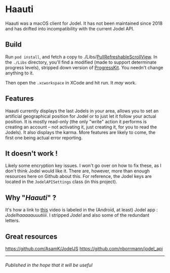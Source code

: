 # Haauti

Haauti was a macOS client for Jodel. It has not been maintained since 2018 and has drifted into incompatibility with the current Jodel API.

## Build

Run `pod install`, and fetch a copy to ./Libs/[PullRefreshableScrollView](https://github.com/perfaram/PullRefreshableScrollView). In the `./Libs` directory, you'll find a modified (made to support determinate progress levels), stripped down version of [ProgressKit](https://github.com/kaunteya/ProgressKit). You needn't change anything to it.

Then open the `.xcworkspace` in XCode and hit run. It *may* work.

## Features

Haauti currently displays the last Jodels in your area, allows you to set an artificial geographical position for Jodel or to just let it follow your actual position. It is mostly read-only (the only "write" action it performs is creating an account – not activating it, just creating it, for you to read the Jodels). It also displays the karma. More features are likely to come, the first one being actual error reporting.

## It doesn't work !
Likely some encryption key issues. I won't go over on how to fix these, as I don't think Jodel would like it. There are, however, more than enough resources here on Github about this. For reference, the Jodel keys are located in the `JodelAPISettings` class (in this project). 

## Why "_Haauti_" ?
It's how a link to [this](https://www.youtube.com/watch?v=vQhqikWnQCU) video is labeled in the (Android, at least) Jodel app : _Jodelhaaaaauuutiiii_. I stripped _Jodel_ and also some of the redundant letters.

## Great resources
https://github.com/AsamK/JodelJS
https://github.com/nborrmann/jodel_api

--------
###### Published in the hope that it will be useful
